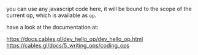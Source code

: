 you can use any javascript code here, it will be bound to the
scope of the current op, which is available as `op`.

have a look at the documentation at:

https://docs.cables.gl/dev_hello_op/dev_hello_op.html
https://cables.gl/docs/5_writing_ops/coding_ops
